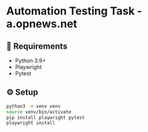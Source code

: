 # Automation Testing Task - a.opnews.net

## 🧰 Requirements
- Python 3.9+
- Playwright
- Pytest

## ⚙️ Setup

```bash
python3 -m venv venv
source venv/bin/activate
pip install playwright pytest
playwright install
